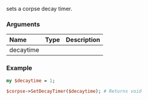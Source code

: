 sets a corpse decay timer.
### Arguments
**Name**|**Type**|**Description**
:---|:---|:---
decaytime||

### Example

```perl
my $decaytime = 1;

$corpse->SetDecayTimer($decaytime); # Returns void
```